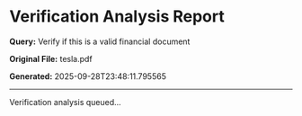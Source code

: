 # Verification Analysis Report

**Query:** Verify if this is a valid financial document

**Original File:** tesla.pdf

**Generated:** 2025-09-28T23:48:11.795565

---

Verification analysis queued...
